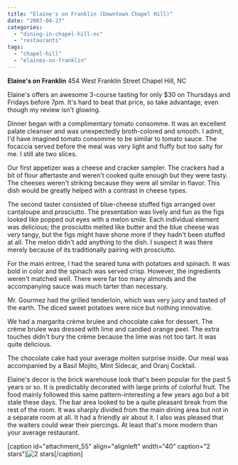 ```yaml
---
title: "Elaine's on Franklin (Downtown Chapel Hill)"
date: "2007-04-27"
categories: 
  - "dining-in-chapel-hill-nc"
  - "restaurants"
tags: 
  - "chapel-hill"
  - "elaines-on-franklin"
---
```


**Elaine's on Franklin** 454 West Franklin Street Chapel Hill, NC

Elaine's offers an awesome 3-course tasting for only $30 on Thursdays and Fridays before 7pm. It's hard to beat that price, so take advantage, even though my review isn't glowing.

Dinner began with a complimentary tomato consomme. It was an excellent palate cleanser and was unexpectedly broth-colored and smooth. I admit, I'd have imagined tomato consomme to be similar to tomato sauce. The focaccia served before the meal was very light and fluffy but too salty for me. I still ate two slices.

Our first appetizer was a cheese and cracker sampler. The crackers had a bit of flour aftertaste and weren't cooked quite enough but they were tasty. The cheeses weren't striking because they were all similar in flavor. This dish would be greatly helped with a contrast in cheese types.

The second taster consisted of blue-cheese stuffed figs arranged over cantaloupe and prosciutto. The presentation was lively and fun as the figs looked like popped out eyes with a melon smile. Each individual element was delicious; the prosciutto melted like butter and the blue cheese was very tangy, but the figs might have shone more if they hadn't been stuffed at all. The melon didn't add anything to the dish. I suspect it was there merely because of its traditionally pairing with prosciutto.

For the main entree, I had the seared tuna with potatoes and spinach. It was bold in color and the spinach was served crisp. However, the ingredients weren't matched well. There were far too many almonds and the accompanying sauce was much tarter than necessary.

Mr. Gourmez had the grilled tenderloin, which was very juicy and tasted of the earth. The diced sweet potatoes were nice but nothing innovative.

We had a margarita crème brulee and chocolate cake for dessert. The crème brulee was dressed with lime and candied orange peel. The extra touches didn't bury the crème because the lime was not too tart. It was quite delicious.

The chocolate cake had your average molten surprise inside. Our meal was accompanied by a Basil Mojito, Mint Sidecar, and Oranj Cocktail.

Elaine's decor is the brick warehouse look that's been popular for the past 5 years or so. It is predictably decorated with large prints of colorful fruit. The food mainly followed this same pattern-interesting a few years ago but a bit stale these days. The bar area looked to be a quite pleasant break from the rest of the room. It was sharply divided from the main dining area but not in a separate room at all. It had a friendly air about it. I also was pleased that the waiters could wear their piercings. At least that's more modern than your average restaurant.

\[caption id="attachment\_55" align="alignleft" width="40" caption="2 stars"\]![2 stars](http://s3.amazonaws.com/thegourmez-wpmedia/2009/02/rating_chicken11.gif "rating_chicken11")\[/caption\]
